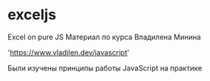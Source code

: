 # exceljs
Excel on pure JS
Материал по курса Владилена Минина 

'https://www.vladilen.dev/javascript'

Были изучены принципы работы JavaScript на практике
